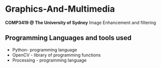 # Graphics-And-Multimedia
**COMP3419 @ The University of Sydney**
Image Enhancement and filtering

## Programming Languages and tools used
* Python- programming language
* OpenCV - library of programming functions
* Processing - programming language

